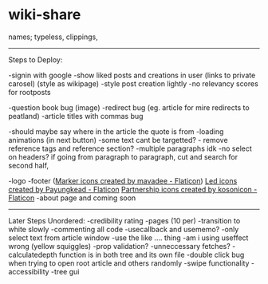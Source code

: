 # wiki-share

names; typeless, clippings,

---

Steps to Deploy:

-signin with google
-show liked posts and creations in user (links to private carosel) (style as wikipage)
-style post creation lightly
-no relevancy scores for rootposts

-question book bug (image)
-redirect bug (eg. article for mire redirects to peatland)
-article titles with commas bug

-should maybe say where in the article the quote is from
-loading animations (in next button)
-some text cant be targetted? - remove reference tags and reference section? -multiple paragraphs idk -no select on headers? if going from paragraph to paragraph, cut and search for second half,

-logo
-footer (<a href="https://www.flaticon.com/free-icons/marker" title="marker icons">Marker icons
created by mavadee - Flaticon</a>)
<a href="https://www.flaticon.com/free-icons/led" title="led icons">Led icons created by Payungkead - Flaticon</a>
<a href="https://www.flaticon.com/free-icons/partnership" title="partnership icons">Partnership icons created by kosonicon - Flaticon</a>
-about page and coming soon

---

Later Steps Unordered:
-credibility rating
-pages (10 per)
-transition to white slowly
-commenting all code
-usecallback and usememo?
-only select text from article window
-use the like .... thing
-am i using useffect wrong (yellow squiggles)
-prop validation?
-unneccessary fetches?
-calculatedepth function is in both tree and its own file
-double click bug when trying to open root article and others randomly
-swipe functionality
-accessibility
-tree gui
